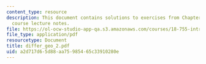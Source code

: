 ```yaml
---
content_type: resource
description: This document contains solutions to exercises from Chapter II of the
  course lecture notes.
file: https://ol-ocw-studio-app-qa.s3.amazonaws.com/courses/18-755-introduction-to-lie-groups-fall-2004/a2d717d65d88aa75985465c33910280e_differ_geo_2.pdf
file_type: application/pdf
resourcetype: Document
title: differ_geo_2.pdf
uid: a2d717d6-5d88-aa75-9854-65c33910280e
---
```

